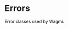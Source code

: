 <script setup>
const docsPath = "core"
const packageName = '@tg-wagmi/core'
</script>

# Errors

Error classes used by Wagmi.

<!--@include: @shared/errors.md-->

